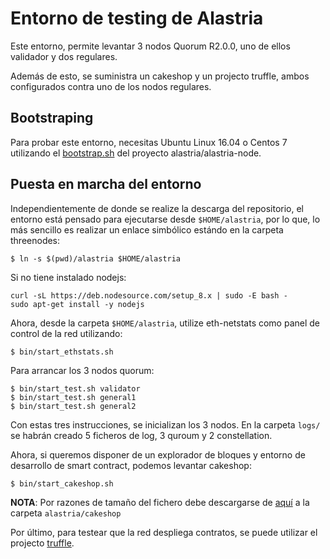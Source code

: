 # Entorno de testing de Alastria

Este entorno, permite levantar 3 nodos Quorum R2.0.0, uno de ellos validador y dos regulares.

Además de esto, se suministra un cakeshop y un projecto truffle, ambos configurados contra uno de los nodos regulares.

## Bootstraping

Para probar este entorno, necesitas Ubuntu Linux 16.04 o Centos 7 utilizando el [bootstrap.sh](https://github.com/alastria/alastria-node/blob/feature/ibft/scripts/bootstrap.sh) del proyecto alastria/alastria-node.

## Puesta en marcha del entorno

Independientemente de donde se realize la descarga del repositorio, el entorno está pensado para ejecutarse desde `$HOME/alastria`, por lo que, lo más sencillo es realizar un enlace simbólico estándo en la carpeta threenodes:

```
$ ln -s $(pwd)/alastria $HOME/alastria
```

Si no tiene instalado nodejs:

```
curl -sL https://deb.nodesource.com/setup_8.x | sudo -E bash -
sudo apt-get install -y nodejs
```

Ahora, desde la carpeta `$HOME/alastria`, utilize eth-netstats como panel de control de la red utilizando:

```
$ bin/start_ethstats.sh
```

Para arrancar los 3 nodos quorum:

```
$ bin/start_test.sh validator
$ bin/start_test.sh general1
$ bin/start_test.sh general2
```

Con estas tres instrucciones, se inicializan los 3 nodos. En la carpeta `logs/` se habrán creado 5 ficheros de log, 3 quroum y 2 constellation.

Ahora, si queremos disponer de un explorador de bloques y entorno de desarrollo de smart contract, podemos levantar cakeshop:

```
$ bin/start_cakeshop.sh
```

**NOTA**: Por razones de tamaño del fichero debe descargarse de [aquí](https://github.com/alastria/cakeshop/releases/download/v0.10.0-alastria/cakeshop.war) a la carpeta `alastria/cakeshop`

Por último, para testear que la red despliega contratos, se puede utilizar el projecto [truffle](truffle/README.md).
